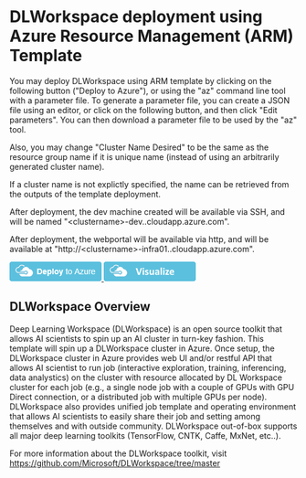 # DLWorkspace deployment using Azure Resource Management (ARM) Template

You may deploy DLWorkspace using ARM template by clicking on the following button ("Deploy to Azure"), or using the "az" command line tool with a parameter file. To generate a parameter file, you can create a JSON file using an editor, or click on the following button, and then click "Edit parameters". You can then download a parameter file to be used by the "az" tool.

Also, you may change "Cluster Name Desired" to be the same as the resource group name if it is unique name (instead of using an arbitrarily generated cluster name).

If a cluster name is not explictly specified, the name can be retrieved from the outputs of the template deployment.

After deployment, the dev machine created will be available via SSH, and will be named "\<clustername>-dev.<clusterlocation>.cloudapp.azure.com".

After deployment, the webportal will be available via http, and will be available at "http://\<clustername>-infra01.<clusterlocation>.cloudapp.azure.com".

<a href="https://portal.azure.com/#create/Microsoft.Template/uri/https%3A%2F%2Fraw.githubusercontent.com%2FDLWorkspace%2Fazure-quickstart-templates%2Fdl%2Fdlworkspace-deployment%2Fazuredeploy.json" target="_blank">
<img src="https://raw.githubusercontent.com/Azure/azure-quickstart-templates/master/1-CONTRIBUTION-GUIDE/images/deploytoazure.png"/>
</a>
<a href="http://armviz.io/#/?load=https%3A%2F%2Fraw.githubusercontent.com%2FDLWorkspace%2Fazure-quickstart-templates%2Fdl%2Fdlworkspace-deployment%2Fazuredeploy.json" target="_blank">
<img src="https://raw.githubusercontent.com/Azure/azure-quickstart-templates/master/1-CONTRIBUTION-GUIDE/images/visualizebutton.png"/>
</a>

## DLWorkspace Overview

Deep Learning Workspace (DLWorkspace) is an open source toolkit that allows AI scientists to spin up an AI cluster in turn-key fashion. This template will spin up a DLWorkspace cluster in Azure. Once setup, the DLWorkspace cluster in Azure provides web UI and/or restful API that allows AI scientist to run job (interactive exploration, training, inferencing, data analystics) on the cluster with resource allocated by DL Workspace cluster for each job (e.g., a single node job with a couple of GPUs with GPU Direct connection, or a distributed job with multiple GPUs per node). DLWorkspace also provides unified job template and operating environment that allows AI scientists to easily share their job and setting among themselves and with outside community. DLWorkspace out-of-box supports all major deep learning toolkits (TensorFlow, CNTK, Caffe, MxNet, etc..).

For more information about the DLWorkspace toolkit, visit https://github.com/Microsoft/DLWorkspace/tree/master
